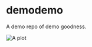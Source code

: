 demodemo
========

A demo repo of demo goodness.

![A plot](http://astroplotlib.stsci.edu/simple_plots/simple_plot_5/simple_plot_5.jpg)
